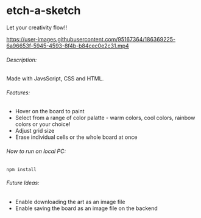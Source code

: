# etch-a-sketch

Let your creativity flow!!



https://user-images.githubusercontent.com/95167364/186369225-6a96653f-5945-4593-8f4b-b84cec0e2c31.mp4

###### Description:
Made with JavsScript, CSS and HTML.

###### Features:
* Hover on the board to paint
* Select from a range of color palatte - warm colors, cool colors, rainbow colors or your choice!
* Adjust grid size
* Erase individual cells or the whole board at once 

###### How to run on local PC:
```
npm install
```

###### Future Ideas:
* Enable downloading the art as an image file
* Enable saving the board as an image file on the backend
